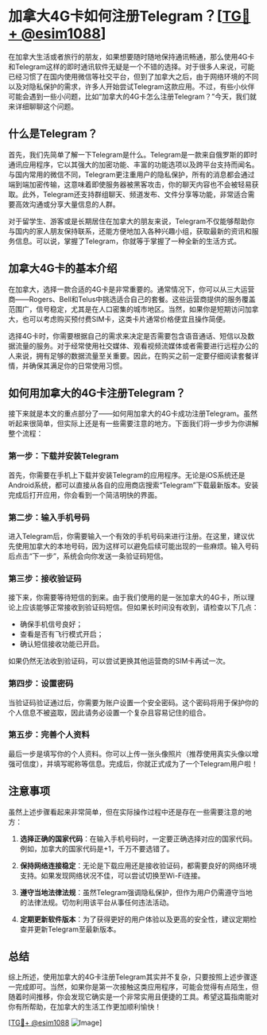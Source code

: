 # 加拿大4G卡如何注册Telegram？[[TG💪+ @esim1088](https://t.me/s/esim1088)]

在加拿大生活或者旅行的朋友，如果想要随时随地保持通讯畅通，那么使用4G卡和Telegram这样的即时通讯软件无疑是一个不错的选择。对于很多人来说，可能已经习惯了在国内使用微信等社交平台，但到了加拿大之后，由于网络环境的不同以及对隐私保护的需求，许多人开始尝试Telegram这款应用。不过，有些小伙伴可能会遇到一些小问题，比如“加拿大的4G卡怎么注册Telegram？”今天，我们就来详细聊聊这个问题。

## 什么是Telegram？

首先，我们先简单了解一下Telegram是什么。Telegram是一款来自俄罗斯的即时通讯应用程序，它以其强大的加密功能、丰富的功能选项以及跨平台支持而闻名。与国内常用的微信不同，Telegram更注重用户的隐私保护，所有的消息都会通过端到端加密传输，这意味着即使服务器被黑客攻击，你的聊天内容也不会被轻易获取。此外，Telegram还支持群组聊天、频道发布、文件分享等功能，非常适合需要高效沟通或分享大量信息的人群。

对于留学生、游客或是长期居住在加拿大的朋友来说，Telegram不仅能够帮助你与国内的家人朋友保持联系，还能方便地加入各种兴趣小组，获取最新的资讯和服务信息。可以说，掌握了Telegram，你就等于掌握了一种全新的生活方式。

## 加拿大4G卡的基本介绍

在加拿大，选择一款合适的4G卡是非常重要的。通常情况下，你可以从三大运营商——Rogers、Bell和Telus中挑选适合自己的套餐。这些运营商提供的服务覆盖范围广，信号稳定，尤其是在人口密集的城市地区。当然，如果你是短期访问加拿大，也可以考虑购买预付费SIM卡，这类卡片通常价格便宜且操作简便。

选择4G卡时，你需要根据自己的需求来决定是否需要包含语音通话、短信以及数据流量的服务。对于经常使用社交媒体、观看视频流媒体或者需要进行远程办公的人来说，拥有足够的数据流量至关重要。因此，在购买之前一定要仔细阅读套餐详情，并确保其满足你的日常使用习惯。

## 如何用加拿大的4G卡注册Telegram？

接下来就是本文的重点部分了——如何用加拿大的4G卡成功注册Telegram。虽然听起来很简单，但实际上还是有一些需要注意的地方。下面我们将一步步为你讲解整个流程：

### 第一步：下载并安装Telegram

首先，你需要在手机上下载并安装Telegram的应用程序。无论是iOS系统还是Android系统，都可以直接从各自的应用商店搜索“Telegram”下载最新版本。安装完成后打开应用，你会看到一个简洁明快的界面。

### 第二步：输入手机号码

进入Telegram后，你需要输入一个有效的手机号码来进行注册。在这里，建议优先使用加拿大的本地号码，因为这样可以避免后续可能出现的一些麻烦。输入号码后点击“下一步”，系统会向你发送一条验证码短信。

### 第三步：接收验证码

接下来，你需要等待短信的到来。由于我们使用的是一张加拿大的4G卡，所以理论上应该能够正常接收到验证码短信。但如果长时间没有收到，请检查以下几点：
- 确保手机信号良好；
- 查看是否有飞行模式开启；
- 确认短信接收功能已开启。

如果仍然无法收到验证码，可以尝试更换其他运营商的SIM卡再试一次。

### 第四步：设置密码

当验证码验证通过后，你需要为账户设置一个安全密码。这个密码将用于保护你的个人信息不被盗取，因此请务必设置一个复杂且容易记住的组合。

### 第五步：完善个人资料

最后一步是填写你的个人资料。你可以上传一张头像照片（推荐使用真实头像以增强可信度），并填写昵称等信息。完成后，你就正式成为了一个Telegram用户啦！

## 注意事项

虽然上述步骤看起来非常简单，但在实际操作过程中还是存在一些需要注意的地方：

1. **选择正确的国家代码**：在输入手机号码时，一定要正确选择对应的国家代码。例如，加拿大的国家代码是+1，千万不要选错了。
   
2. **保持网络连接稳定**：无论是下载应用还是接收验证码，都需要良好的网络环境支持。如果发现网络状况不佳，可以尝试切换至Wi-Fi连接。

3. **遵守当地法律法规**：虽然Telegram强调隐私保护，但作为用户仍需遵守当地的法律法规。切勿利用该平台从事任何违法活动。

4. **定期更新软件版本**：为了获得更好的用户体验以及更高的安全性，建议定期检查并更新Telegram至最新版本。

## 总结

综上所述，使用加拿大的4G卡注册Telegram其实并不复杂，只要按照上述步骤逐一完成即可。当然，如果你是第一次接触这类应用程序，可能会觉得有点陌生，但随着时间推移，你会发现它确实是一个非常实用且便捷的工具。希望这篇指南能对你有所帮助，在加拿大的生活工作更加顺利愉快！

[[TG💪+ @esim1088](https://t.me/s/esim1088) ![Image](https://i.postimg.cc/4NQfJmqS/Snipaste-2025-05-13-00-14-12.png)]